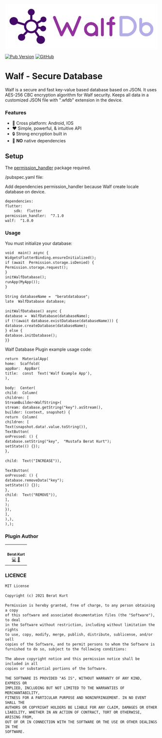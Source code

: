 ![Walf Db Logo](https://github.com/zekkontro/walf-database/blob/main/logo.png?raw=true)

<a href="https://pub.dev/packages/walf"><img src="https://img.shields.io/pub/v/walf?label=pub.dev&amp;labelColor=333940&amp;logo=dart" alt="Pub Version"></a> <a href="https://github.com/hivedb/hive/blob/master/LICENSE" rel="ugc"><img src="https://img.shields.io/github/license/zekkontro/walf-database?color=%23007A88&amp;labelColor=333940&amp;logo=mit" alt="GitHub"></a>

# Walf - Secure Database
  
Walf is a secure and fast key-value based database based on JSON. It uses AES-256 CBC encryption algorithm for Walf security. Keeps all data in a customized JSON file with ".wfdb" extension in the device.

### Features
-   🚀 Cross platform: Android, IOS
-   ❤️ Simple, powerful, & intuitive API
-   🔒 Strong encryption built in
-   🎈  **NO**  native dependencies

## Setup
The [permission_handler](https://pub.dev/packages/permission_handler) package required.

/pubspec.yaml file:

Add dependencies permission_handler because Walf create locale database on device.

    dependencies:
    flutter:
		sdk:  flutter
    permission_handler:  ^7.1.0
	walf:  ^1.0.0


### Usage
You must initialize your database:

    void  main() async {
	WidgetsFlutterBinding.ensureInitialized();
	if (await  Permission.storage.isDenied) {
	Permission.storage.request();
	}
	initWalfDatabase();
	runApp(MyApp());
	}

	String databaseName =  "beratdatabase";
	late  WalfDatabase database;

	initWalfDatabase() async {
	database =  WalfDatabase(databaseName);
	if (!(await database.existDatabase(databaseName))) {
	database.createDatabase(databaseName);
	} else {
	database.initDatabase();
	}}
	
Walf Database Plugin example usage code:

    return  MaterialApp(
    home:  Scaffold(
    appBar:  AppBar(
    title:  const  Text('Walf Example App'),
    ),
    
    body:  Center(
    child:  Column(
    children: [
    StreamBuilder<WalfString>(
    stream: database.getString("key").asStream(),
    builder: (context, snapshot) {
    return  Column(
    children: [
    Text(snapshot.data!.value.toString()),
    TextButton(
    onPressed: () {
    database.setString("key",  "Mustafa Berat Kurt");
    setState(() {});
    },
    
    child:  Text("INCREASE")),
    
    TextButton(
    onPressed: () {
    database.removeData("key");
    setState(() {});
    },
    child:  Text("REMOVE")),
    ],
    );
    }),
    ],
    ),),
    ),);

### Plugin Author

<table>
  <tr>
    <td align="center"><a href="https://www.linkedin.com/in/berat-kurt-958b6a202/"><img src="https://avatars.githubusercontent.com/u/56454493?v=4?v=4" width="100px;" alt=""/><br /><sub><b>Berat Kurt</b></sub></a><br /><a href="https://github.com/zekkontro/walf-database/commits?author=zekkontro" title="Code">💻</a> <a href="#design-mukireus" title="Design">🎨</a> 
  </tr>
</table>

### LICENCE
    
    MIT License

    Copyright (c) 2021 Berat Kurt

    Permission is hereby granted, free of charge, to any person obtaining a copy
    of this software and associated documentation files (the "Software"), to deal
    in the Software without restriction, including without limitation the rights
    to use, copy, modify, merge, publish, distribute, sublicense, and/or sell
    copies of the Software, and to permit persons to whom the Software is
    furnished to do so, subject to the following conditions:

    The above copyright notice and this permission notice shall be included in all
    copies or substantial portions of the Software.

    THE SOFTWARE IS PROVIDED "AS IS", WITHOUT WARRANTY OF ANY KIND, EXPRESS OR
    IMPLIED, INCLUDING BUT NOT LIMITED TO THE WARRANTIES OF MERCHANTABILITY,
    FITNESS FOR A PARTICULAR PURPOSE AND NONINFRINGEMENT. IN NO EVENT SHALL THE
    AUTHORS OR COPYRIGHT HOLDERS BE LIABLE FOR ANY CLAIM, DAMAGES OR OTHER
    LIABILITY, WHETHER IN AN ACTION OF CONTRACT, TORT OR OTHERWISE, ARISING FROM,
    OUT OF OR IN CONNECTION WITH THE SOFTWARE OR THE USE OR OTHER DEALINGS IN THE
    SOFTWARE.
